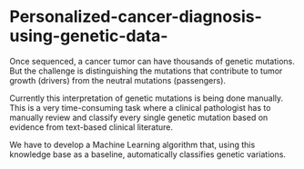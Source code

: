 # Personalized-cancer-diagnosis-using-genetic-data-
Once sequenced, a cancer tumor can have thousands of genetic mutations. But the challenge 
is distinguishing the mutations that contribute to tumor growth (drivers) from the neutral mutations (passengers). 

Currently this interpretation of genetic mutations is being done manually. This is a very time-consuming task where a clinical pathologist has to manually review and 
classify every single genetic mutation based on evidence from text-based clinical literature.

 We have to develop a Machine Learning algorithm that, using this knowledge base as a baseline, automatically classifies genetic variations.
